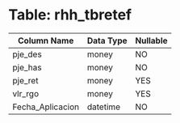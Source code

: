 # Table: rhh_tbretef

| Column Name | Data Type | Nullable |
|-------------|-----------|----------|
| pje_des | money | NO |
| pje_has | money | NO |
| pje_ret | money | YES |
| vlr_rgo | money | YES |
| Fecha_Aplicacion | datetime | NO |
